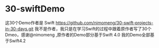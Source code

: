 # 30-swiftDemo

这30个Demo作者是 Swift https://github.com/nimomeng/30-swift-projects-in-30-days.git
我不是作者，我只是在学习Swift的过程中跟着原作者写了30个Dmeo，感谢@nimomeng ,原作者的Demo部分基于Swift 4.0
我的Demo全部基于Swift4.2

